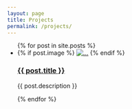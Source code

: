 ```yaml
---
layout: page
title: Projects
permalink: /projects/
---
```


<div class="container">
    <!-- Example row of columns -->
    <div class="row work">
        <ul>
            {% for post in site.posts %}
            <li>
                <div class="col-sm-6 col-md-4">
                    <div class="thumbnail hvr-box-shadow-outset">
                            {% if post.image %}
                            <a href="{{ post.url }}"><img src="../img/{{ post.image }}" alt="..."></a>
                            {% endif %}
                            <div class="caption">
                                <a href="{{ post.url }}"><h3>{{ post.title }}</h3></a>
                                <p>{{ post.description }}</p>
                            </div>
                    </div>
                </div>
            </li>                            
            {% endfor %}
        </ul>
    </div><!-- row work-->
</div>